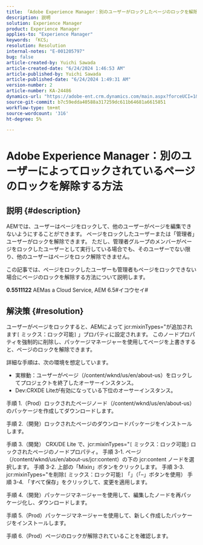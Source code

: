 ```yaml
---
title: 「Adobe Experience Manager：別のユーザーがロックしたページのロックを解除する方法」
description: 説明
solution: Experience Manager
product: Experience Manager
applies-to: "Experience Manager"
keywords: 「KCS」
resolution: Resolution
internal-notes: "E-001205797"
bug: false
article-created-by: Yuichi Sawada
article-created-date: "6/24/2024 1:46:53 AM"
article-published-by: Yuichi Sawada
article-published-date: "6/24/2024 1:49:31 AM"
version-number: 2
article-number: KA-24486
dynamics-url: "https://adobe-ent.crm.dynamics.com/main.aspx?forceUCI=1&pagetype=entityrecord&etn=knowledgearticle&id=ca9621a0-cb31-ef11-840a-6045bd06eea5"
source-git-commit: b7c59edda40588a317259dc611b64681a6615851
workflow-type: tm+mt
source-wordcount: '316'
ht-degree: 5%

---
```


# Adobe Experience Manager：別のユーザーによってロックされているページのロックを解除する方法

## 説明 {#description}


AEMでは、ユーザーはページをロックして、他のユーザーがページを編集できないようにすることができます。 ページをロックしたユーザーまたは「管理者」ユーザーがロックを解除できます。 ただし、管理者グループのメンバーがページをロックしたユーザーとして実行している場合でも、そのユーザーでない限り、他のユーザーはページをロック解除できません。

この記事では、ページをロックしたユーザーも管理者もページをロックできない場合にページのロックを解除する方法について説明します。

<b>0.5511122</b>
AEMas a Cloud Service, AEM 6.5#イコウセイ#




## 解決策 {#resolution}


ユーザーがページをロックすると、AEMによって jcr:mixinTypes=&quot;が追加されます`[` ミックス：ロック可能`]` 」プロパティに設定されます。 このノードプロパティを強制的に削除し、パッケージマネージャーを使用してページを上書きすると、ページのロックを解除できます。

詳細な手順は、次の環境を想定しています。
- 実稼動：ユーザーがページ（/content/wknd/us/en/about-us）をロックしてプロジェクトを終了したオーサーインスタンス。
- Dev:CRXDE Liteが有効になっている下位のオーサーインスタンス。

手順 1.（Prod）ロックされたページノード（/content/wknd/us/en/about-us）のパッケージを作成してダウンロードします。

手順 2.（開発）ロックされたページのダウンロードパッケージをインストールします。

手順 3.（開発） CRX/DE Lite で、jcr:mixinTypes=&quot;`[` ミックス：ロック可能`]` ロックされたページのノードプロパティ。
手順 3-1. ページ（/content/wknd/us/en/about-us/jcr:content）の下の jcr:content ノードを選択します。
手順 3-2. 上部の「Mixin」ボタンをクリックします。
手順 3-3. jcr:mixinTypes=&quot;を削除`[` ミックス：ロック可能`]` 「」（「–」ボタンを使用）
手順 3-4. 「すべて保存」をクリックして、変更を適用します。

手順 4.（開発）パッケージマネージャーを使用して、編集したノードを再パッケージ化し、ダウンロードします。

手順 5.（Prod）パッケージマネージャーを使用して、新しく作成したパッケージをインストールします。

手順 6.（Prod）ページのロックが解除されていることを確認します。




